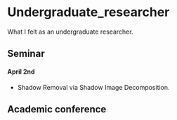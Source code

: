 # Undergraduate_researcher
What I felt as an undergraduate researcher.

## Seminar

#### April 2nd
- Shadow Removal via Shadow Image Decomposition.

## Academic conference
